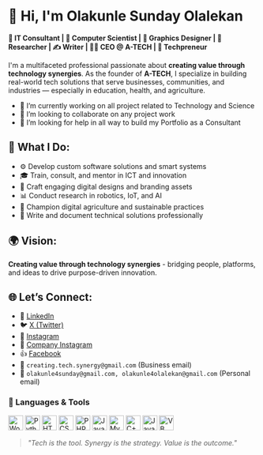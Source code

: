 # 👋 Hi, I'm Olakunle Sunday Olalekan

**💼 IT Consultant | 🧠 Computer Scientist | 🎨 Graphics Designer | 🔬 Researcher | ✍️ Writer | 👨‍💼 CEO @ A-TECH | 🚀 Techpreneur**

I'm a multifaceted professional passionate about **creating value through technology synergies**. As the founder of **A-TECH**, I specialize in building real-world tech solutions that serve businesses, communities, and industries — especially in education, health, and agriculture.

- 🔭 I’m currently working on all project related to Technology and Science
- 👯 I’m looking to collaborate on any project work
- 🤔 I’m looking for help in all way to build my Portfolio as a Consultant

## 🔧 What I Do:
- ⚙️ Develop custom software solutions and smart systems  
- 🎓 Train, consult, and mentor in ICT and innovation  
- 🎨 Craft engaging digital designs and branding assets  
- 📊 Conduct research in robotics, IoT, and AI  
- 🌱 Champion digital agriculture and sustainable practices  
- 📝 Write and document technical solutions professionally  

## 🌍 Vision:
**Creating value through technology synergies** - bridging people, platforms, and ideas to drive purpose-driven innovation.

## 🌐 Let’s Connect:

- 🔗 [LinkedIn](https://www.linkedin.com/in/olakunle-sunday-olalekan-521b5b326)
- 🐦 [X (Twitter)](https://x.com/i_am_O_S_O?t=xgfr5jId67UH_7X8MoXSRg&s=09)
- 📸 [Instagram](https://www.instagram.com/i_am_olakunle_olalekan?igsh=MzVkOWV2aW9ndWMw)
- 📸 [Company Instagram](https://www.instagram.com/creating.tech.synergy?igsh=MTd3NDk3cmJ3bWR6bw==)
- 👍 [Facebook](https://www.facebook.com/profile.php?id=61558935443991)
- 📧 `creating.tech.synergy@gmail.com` (Business email)
- 📧 `olakunle4sunday@gmail.com, olakunle4olalekan@gmail.com` (Personal email)

### 🧠 Languages & Tools
<p>
  <img src="https://cdn.jsdelivr.net/gh/devicons/devicon/icons/wordpress/wordpress-plain.svg" alt="WordPress" width="30"/>
  <img src="https://cdn.jsdelivr.net/gh/devicons/devicon/icons/python/python-original.svg" alt="Python" width="30"/>
  <img src="https://cdn.jsdelivr.net/gh/devicons/devicon/icons/html5/html5-original.svg" alt="HTML5" width="30"/>
  <img src="https://cdn.jsdelivr.net/gh/devicons/devicon/icons/css3/css3-original.svg" alt="CSS3" width="30"/>
  <img src="https://cdn.jsdelivr.net/gh/devicons/devicon/icons/php/php-original.svg" alt="PHP" width="30"/>
  <img src="https://cdn.jsdelivr.net/gh/devicons/devicon/icons/javascript/javascript-original.svg" alt="JavaScript" width="30"/>
  <img src="https://cdn.jsdelivr.net/gh/devicons/devicon/icons/mysql/mysql-original.svg" alt="MySQL/SQL" width="30"/>
  <img src="https://cdn.jsdelivr.net/gh/devicons/devicon/icons/cplusplus/cplusplus-original.svg" alt="C++" width="30"/>
  <img src="https://cdn.jsdelivr.net/gh/devicons/devicon/icons/java/java-original.svg" alt="Java" width="30"/>
  <img src="https://img.icons8.com/color/48/000000/visual-basic.png" alt="VB" width="30"/>
</p>


> *"Tech is the tool. Synergy is the strategy. Value is the outcome."*
